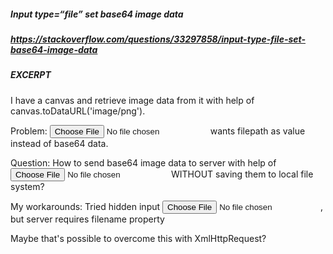 ##### Input type=“file” set base64 image data
##### https://stackoverflow.com/questions/33297858/input-type-file-set-base64-image-data

##### EXCERPT


I have a canvas and retrieve image data from it with help of canvas.toDataURL('image/png').

Problem: <input type="file" /> wants filepath as value instead of base64 data.

Question: How to send base64 image data to server with help of <input type="file" /> WITHOUT saving them to local file system?

My workarounds: Tried hidden input <input type="file" />, but server requires filename property

Maybe that's possible to overcome this with XmlHttpRequest?
